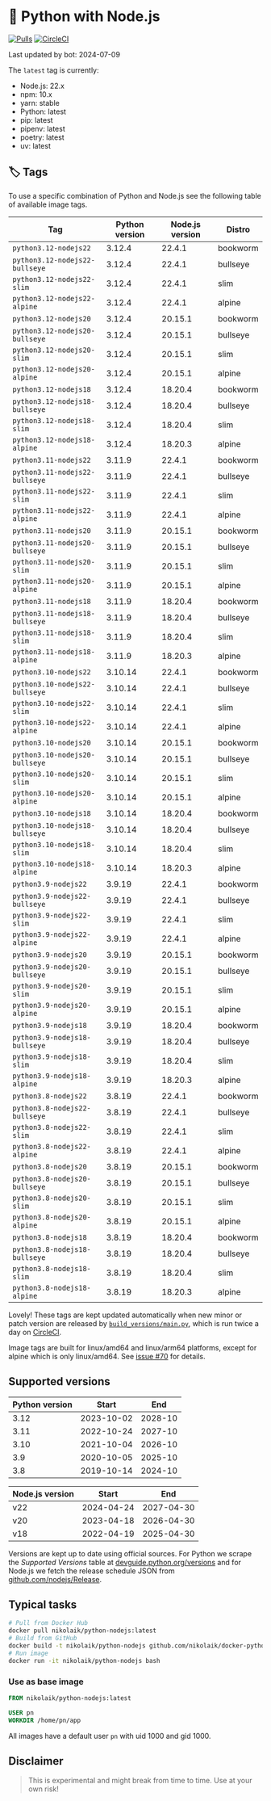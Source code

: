# 🐳 Python with Node.js

[![Pulls](https://img.shields.io/docker/pulls/nikolaik/python-nodejs.svg?style=flat-square)](https://hub.docker.com/r/nikolaik/python-nodejs/)
[![CircleCI](https://img.shields.io/circleci/project/github/nikolaik/docker-python-nodejs.svg?style=flat-square)](https://circleci.com/gh/nikolaik/docker-python-nodejs)

Last updated by bot: 2024-07-09

The `latest` tag is currently:

- Node.js: 22.x
- npm: 10.x
- yarn: stable
- Python: latest
- pip: latest
- pipenv: latest
- poetry: latest
- uv: latest

## 🏷 Tags

To use a specific combination of Python and Node.js see the following table of available image tags.

<!-- TAGS_START -->

Tag | Python version | Node.js version | Distro
--- | --- | --- | ---
`python3.12-nodejs22` | 3.12.4 | 22.4.1 | bookworm
`python3.12-nodejs22-bullseye` | 3.12.4 | 22.4.1 | bullseye
`python3.12-nodejs22-slim` | 3.12.4 | 22.4.1 | slim
`python3.12-nodejs22-alpine` | 3.12.4 | 22.4.1 | alpine
`python3.12-nodejs20` | 3.12.4 | 20.15.1 | bookworm
`python3.12-nodejs20-bullseye` | 3.12.4 | 20.15.1 | bullseye
`python3.12-nodejs20-slim` | 3.12.4 | 20.15.1 | slim
`python3.12-nodejs20-alpine` | 3.12.4 | 20.15.1 | alpine
`python3.12-nodejs18` | 3.12.4 | 18.20.4 | bookworm
`python3.12-nodejs18-bullseye` | 3.12.4 | 18.20.4 | bullseye
`python3.12-nodejs18-slim` | 3.12.4 | 18.20.4 | slim
`python3.12-nodejs18-alpine` | 3.12.4 | 18.20.3 | alpine
`python3.11-nodejs22` | 3.11.9 | 22.4.1 | bookworm
`python3.11-nodejs22-bullseye` | 3.11.9 | 22.4.1 | bullseye
`python3.11-nodejs22-slim` | 3.11.9 | 22.4.1 | slim
`python3.11-nodejs22-alpine` | 3.11.9 | 22.4.1 | alpine
`python3.11-nodejs20` | 3.11.9 | 20.15.1 | bookworm
`python3.11-nodejs20-bullseye` | 3.11.9 | 20.15.1 | bullseye
`python3.11-nodejs20-slim` | 3.11.9 | 20.15.1 | slim
`python3.11-nodejs20-alpine` | 3.11.9 | 20.15.1 | alpine
`python3.11-nodejs18` | 3.11.9 | 18.20.4 | bookworm
`python3.11-nodejs18-bullseye` | 3.11.9 | 18.20.4 | bullseye
`python3.11-nodejs18-slim` | 3.11.9 | 18.20.4 | slim
`python3.11-nodejs18-alpine` | 3.11.9 | 18.20.3 | alpine
`python3.10-nodejs22` | 3.10.14 | 22.4.1 | bookworm
`python3.10-nodejs22-bullseye` | 3.10.14 | 22.4.1 | bullseye
`python3.10-nodejs22-slim` | 3.10.14 | 22.4.1 | slim
`python3.10-nodejs22-alpine` | 3.10.14 | 22.4.1 | alpine
`python3.10-nodejs20` | 3.10.14 | 20.15.1 | bookworm
`python3.10-nodejs20-bullseye` | 3.10.14 | 20.15.1 | bullseye
`python3.10-nodejs20-slim` | 3.10.14 | 20.15.1 | slim
`python3.10-nodejs20-alpine` | 3.10.14 | 20.15.1 | alpine
`python3.10-nodejs18` | 3.10.14 | 18.20.4 | bookworm
`python3.10-nodejs18-bullseye` | 3.10.14 | 18.20.4 | bullseye
`python3.10-nodejs18-slim` | 3.10.14 | 18.20.4 | slim
`python3.10-nodejs18-alpine` | 3.10.14 | 18.20.3 | alpine
`python3.9-nodejs22` | 3.9.19 | 22.4.1 | bookworm
`python3.9-nodejs22-bullseye` | 3.9.19 | 22.4.1 | bullseye
`python3.9-nodejs22-slim` | 3.9.19 | 22.4.1 | slim
`python3.9-nodejs22-alpine` | 3.9.19 | 22.4.1 | alpine
`python3.9-nodejs20` | 3.9.19 | 20.15.1 | bookworm
`python3.9-nodejs20-bullseye` | 3.9.19 | 20.15.1 | bullseye
`python3.9-nodejs20-slim` | 3.9.19 | 20.15.1 | slim
`python3.9-nodejs20-alpine` | 3.9.19 | 20.15.1 | alpine
`python3.9-nodejs18` | 3.9.19 | 18.20.4 | bookworm
`python3.9-nodejs18-bullseye` | 3.9.19 | 18.20.4 | bullseye
`python3.9-nodejs18-slim` | 3.9.19 | 18.20.4 | slim
`python3.9-nodejs18-alpine` | 3.9.19 | 18.20.3 | alpine
`python3.8-nodejs22` | 3.8.19 | 22.4.1 | bookworm
`python3.8-nodejs22-bullseye` | 3.8.19 | 22.4.1 | bullseye
`python3.8-nodejs22-slim` | 3.8.19 | 22.4.1 | slim
`python3.8-nodejs22-alpine` | 3.8.19 | 22.4.1 | alpine
`python3.8-nodejs20` | 3.8.19 | 20.15.1 | bookworm
`python3.8-nodejs20-bullseye` | 3.8.19 | 20.15.1 | bullseye
`python3.8-nodejs20-slim` | 3.8.19 | 20.15.1 | slim
`python3.8-nodejs20-alpine` | 3.8.19 | 20.15.1 | alpine
`python3.8-nodejs18` | 3.8.19 | 18.20.4 | bookworm
`python3.8-nodejs18-bullseye` | 3.8.19 | 18.20.4 | bullseye
`python3.8-nodejs18-slim` | 3.8.19 | 18.20.4 | slim
`python3.8-nodejs18-alpine` | 3.8.19 | 18.20.3 | alpine

<!-- TAGS_END -->

Lovely! These tags are kept updated automatically when new minor or patch version are released by [`build_versions/main.py`](./build_versions/main.py), which is run twice a day on [CircleCI](https://circleci.com/gh/nikolaik/docker-python-nodejs).

Image tags are built for linux/amd64 and linux/arm64 platforms, except for alpine which is only linux/amd64. See [issue #70](https://github.com/nikolaik/docker-python-nodejs/issues/70) for details.

## Supported versions

<!-- SUPPORTED_VERSIONS_START -->

Python version | Start | End
--- | --- | ---
3.12 | 2023-10-02 | 2028-10
3.11 | 2022-10-24 | 2027-10
3.10 | 2021-10-04 | 2026-10
3.9 | 2020-10-05 | 2025-10
3.8 | 2019-10-14 | 2024-10

Node.js version | Start | End
--- | --- | ---
v22 | 2024-04-24 | 2027-04-30
v20 | 2023-04-18 | 2026-04-30
v18 | 2022-04-19 | 2025-04-30

<!-- SUPPORTED_VERSIONS_END -->

Versions are kept up to date using official sources. For Python we scrape the _Supported Versions_ table at [devguide.python.org/versions](https://devguide.python.org/versions/#supported-versions) and for Node.js we fetch the release schedule JSON from [github.com/nodejs/Release](https://github.com/nodejs/Release/blob/main/schedule.json).

## Typical tasks

```bash
# Pull from Docker Hub
docker pull nikolaik/python-nodejs:latest
# Build from GitHub
docker build -t nikolaik/python-nodejs github.com/nikolaik/docker-python-nodejs
# Run image
docker run -it nikolaik/python-nodejs bash
```

### Use as base image

```Dockerfile
FROM nikolaik/python-nodejs:latest

USER pn
WORKDIR /home/pn/app
```

All images have a default user `pn` with uid 1000 and gid 1000.

## Disclaimer

> This is experimental and might break from time to time. Use at your own risk!
